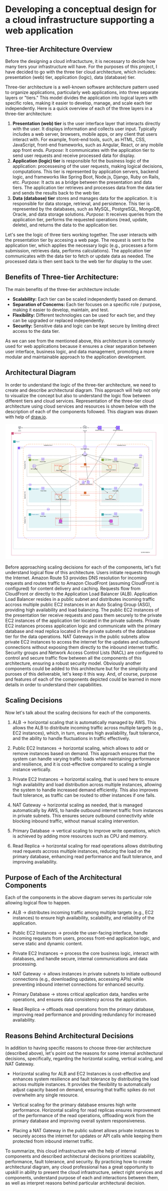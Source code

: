 # Developing a conceptual design for a cloud infrastructure supporting a web application

## Three-tier Architecture Overview

Before the designing a cloud infractucture, it is necessary to decide how many tiers your infrastructure will have. For the purposes of this project, I have decided to go with the three tier cloud architecture, which includes: presentation (web) tier, application (logic), data (database) tier. 

Three-tier architecture is a well-known software architecture pattern used to organize applications, particularly web applications, into three separate layers or "tiers." This model divides the application into logical layers with specific roles, making it easier to develop, manage, and scale each tier independently. Here is a quick overview of each of the three layers in a three-tier architecture:

1. **Presentation (web) tier** is the user interface layer that interacts directly with the user. It displays information and collects user input. Typically includes a web server, browsers, mobile apps, or any client that users interact with. For example, front-end tools, such, as HTML, CSS, JavaScript, front-end frameworks, such as Angular, React, or any mobile app front ends.
*Purpose:* It communicates with the application tier to send user requests and receive processed data for display.
2. **Application (logic) tier** is responsible fot the business logic of the application: processesing of the user requests, making logical decisions, computations. This tier is represented by application servers, backend logic, and frameworks like Spring Boot, Node.js, Django, Ruby on Rails, etc.
*Purpose:* It acts as a bridge between the presentation and data tiers. The application tier retrieves and processes data from the data tier and sends the results back to the web tier.
3. **Data (database) tier** stores and manages data for the application. It is responsible for data storage, retrieval, and persistence. This tier is represented by the databases, such as MySQL, PostgreSQL, MongoDB, Oracle, and data storage solutions.
*Purpose:* It receives queries from the application tier, performs the requested operations (read, update, delete), and returns the data to the application tier.

Let's see the logic of three tiers working together. The user interacts with the presentation tier by accesing a web page. The request is sent to the application tier, which applies the necessary logic (e.g., processes a form submission, retrieves data, performs calculations).
The application tier communicates with the data tier to fetch or update data as needed. The processed data is then sent back to the web tier for display to the user.

## Benefits of Three-tier Architecture:

The main benefits of the three-tier architecture include:

* **Scalability:** Each tier can be scaled independently based on demand.
* **Separation of Concerns:** Each tier focuses on a specific role / purpose, making it easier to develop, maintain, and test.
* **Flexibility:** Different technologies can be used for each tier, and they can be upgraded or replaced independently.
* **Security:** Sensitive data and logic can be kept secure by limiting direct access to the data tier.

As we can see from the mentioned above, this architecture is commonly used for web applications because it ensures a clear separation between user interface, business logic, and data management, promoting a more modular and maintainable approach to the application development.

## Architectural Diagram

In order to understand the logic of the three-tier architecture, we need to create and describe architectural diagram. This approach will help not only to visualize the concept but also to understand the logic flow between different tiers and cloud services.
Representation of the three-tier cloud architecture using cloud services and resources is shown below with the description of each of the components followed. This diagram was drawn with help of [draw.io](https://app.diagrams.net/).

![Architectural Diagram](/images/1_architectural_design_three_tier.png)

Before approaching scaling decisions for each of the components, let's fist understand logical flow of this architecture.
Users initiate requests through the Internet. Amazon Route 53 provides DNS resolution for incoming requests and routes traffic to Amazon CloudFront (assuming CloudFront is configured) for content delivery and caching. Requests flow from CloudFront or directly to the Application Load Balancer (ALB). Application Load Balancer resides in a public subnet and distributes incoming traffic accross multiple public EC2 instances in an Auto Scaling Group (ASG), providing high availability and load balancing. The public EC2 instances of the presentation tier receive requests and pass them securely to the private EC2 instances of the application tier located in the private subnets. Private EC2 instances process application logic and communicate with the primary database and read replica located in the private subnets of the database tier for the data operations. NAT Gateways in the public subnets allow private EC2 instances to access the internet for the updates and outbound connections without exposing them directly to the inbound internet traffic. Security groups and Network Access Control Lists (NACL) are configured to control and secure traffic flow between all the components of this architecture, ensuring a robust security model.
Obviously another components could be added to this architecture but for the simplicity and puroses of this deliverable, let's keep it this way. And, of course, purpose and features of each of the components depicted could be learned in more details in order to understand their capabilities.

## Scaling Decisions

Now let's talk about the scaling decisions for each of the components.

1. ALB -> horizontal scaling that is automatically managed by AWS. This allows the ALB to distribute incoming traffic across multiple targets (e.g., EC2 instances), which, in turn, ensures high availability, fault tolerance, and the ability to handle fluctuations in traffic effectively.

2. Public EC2 Instances -> horizontal scaling, which allows to add or remove instances based on demand. This approach ensures that the system can handle varying traffic loads while maintaining performance and resilience, and it is cost-effective compared to scaling a single instance vertically.

3. Private EC2 Instances -> horizontal scaling, that is used here to ensure high availability and load distribution across multiple instances, allowing the system to handle increased demand efficiently. This also improves fault tolerance, as traffic can be routed to other instances if one fails.

4. NAT Gateway -> horizontal scaling as needed, that is managed automatically by AWS, to handle outbound internet traffic from instances in private subnets. This ensures secure outbound connectivity while blocking inbound traffic, without manual scaling intervention.

5. Primary Database -> vertical scaling to improve write operations, which is achieved by adding more resources such as CPU and memory.

6. Read Replica -> horizontal scaling for read operations allows distributing read requests accross multiple instances, reducing the load on the primary database, enhancing read performance and fault tolerance, and improving availability.

## Purpose of Each of the Architectural Components

Each of the components in the above diagram serves its particular role allowing logical flow to happen. 

* ALB -> distributes incoming traffic among multiple targets (e.g., EC2 instances) to ensure high availability, scalability, and reliability of the application.

* Public EC2 Instances -> provide the user-facing interface, handle incoming requests from users, process front-end application logic, and serve static and dynamic content. 

* Private EC2 Instances -> process the core business logic, interact with databases, and handle secure, internal communications and data processing.

* NAT Gateway -> allows instances in private subnets to initiate outbound connections (e.g., downloading updates, accessing APIs) while preventing inbound internet connections for enhanced security.

* Primary Database -> stores critical application data, handles write operations, and ensures data consistency across the application.

* Read Replica -> offloads read operations from the primary database, improving read performance and providing redundancy for increased availability.

## Reasons Behind Architectural Decisions

In addition to having specific reasons to choose three-tier architecture (described above), let's point out the reasons for some internal architectural decisions, specifically, regarding the horizontal scaling, vertical scaling, and NAT Gateway.

* Horizontal scaling for ALB and EC2 Instances is cost-effective and enhances system resilience and fault tolerance by distributing the load across multiple instances. It provides the flexibility to automatically adjust capacity based on demand, ensuring that traffic spikes do not overwhelm any single resource.

* Vertical scaling for the primary database ensures high write performance. Horizontal scaling for read replicas ensures improvement of the performance of the read operations, offloading work from the primary database and improving overall system responsiveness.

* Placing a NAT Gateway in the public subnet allows private instances to securely access the internet for updates or API calls while keeping them protected from inbound internet traffic.

To summarize, this cloud infrastructure with the help of internal components and described architectural decisions prioritizes scalability, performance, fault tolerance, and security. By practicing how to create architectural diagram, any cloud professional has a great opportunity to upskill in ability to present the cloud infrastructure, select right services and components, understand purpose of each and interactions between them, as well as interpret reasons behind particular architectural decision.







